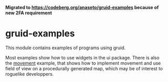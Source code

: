 **Migrated to https://codeberg.org/anaseto/gruid-examples because of new 2FA requirement**

# gruid-examples

This module contains examples of programs using gruid.

Most examples show how to use widgets in the ui package.  There is also the
[movement](movement/) example, that shows how to implement movement and use
field of view on a procedurally generated map, which may be of interest to
roguelike developpers.

